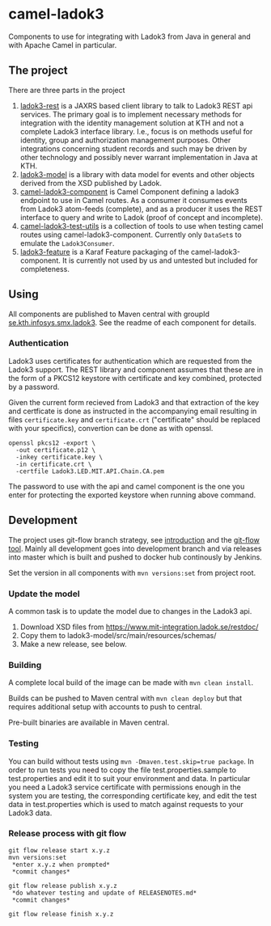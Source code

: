 # camel-ladok3

Components to use for integrating with Ladok3 from Java in general and with
Apache Camel in particular.

## The project

There are three parts in the project

1. [ladok3-rest](ladok3-rest) is a JAXRS based client library to talk to Ladok3 REST api services.
   The primary goal is to implement necessary methods for integration with the identity
   management solution at KTH and not a complete Ladok3 interface library.
   I.e., focus is on methods useful for identity, group and authorization
   management purposes. Other integrations concerning student records and such may
   be driven by other technology and possibly never warrant implementation in Java at KTH.
1. [ladok3-model](ladok3-model) is a library with data model for events and other objects
   derived from the XSD published by Ladok.
1. [camel-ladok3-component](camel-ladok3-component) is Camel Component defining a
   ladok3 endpoint to use in Camel routes. As a consumer it consumes events from Ladok3 
   atom-feeds (complete), and as a producer it uses the REST interface to query and 
   write to Ladok (proof of concept and incomplete).
1. [camel-ladok3-test-utils](camel-ladok3-test-utils) is a collection of tools to use 
   when testing camel routes using camel-ladok3-component. Currently only `DataSet`s 
   to emulate the `Ladok3Consumer`.
1. [ladok3-feature](ladok3-feature) is a Karaf Feature packaging of the camel-ladok3-component. It
   is currently not used by us and untested but included for completeness.
   
## Using

All components are published to Maven central with groupId
[se.kth.infosys.smx.ladok3](http://search.maven.org/#search%7Cga%7C1%7Cg%3A%22se.kth.infosys.smx.ladok3%22).
See the readme of each component for details.

### Authentication

Ladok3 uses certificates for authentication which are requested from the Ladok3 support.
The REST library and component assumes that these are in the form of a PKCS12 keystore
with certificate and key combined, protected by a password.

Given the current form recieved from Ladok3 and that extraction of the key and certficate
is done as instructed in the accompanying email resulting in files `certificate.key` and
`certificate.crt` ("certificate" should be replaced with your specifics), convertion
can be done as with openssl.

```
openssl pkcs12 -export \
  -out certificate.p12 \
  -inkey certificate.key \
  -in certificate.crt \
  -certfile Ladok3.LED.MIT.API.Chain.CA.pem
```

The password to use with the api and camel component is the one you enter for protecting
the exported keystore when running above command.


## Development

The project uses git-flow branch strategy, see
[introduction](http://nvie.com/posts/a-successful-git-branching-model/)
and the [git-flow tool](https://github.com/nvie/gitflow). Mainly all
development goes into development branch and via releases into master
which is built and pushed to docker hub continously by Jenkins.

Set the version in all components with `mvn versions:set` from project root.


### Update the model

A common task is to update the model due to changes in the Ladok3 api.

1. Download XSD files from https://www.mit-integration.ladok.se/restdoc/
1. Copy them to ladok3-model/src/main/resources/schemas/
1. Make a new release, see below.

### Building

A complete local build of the image can be made with `mvn clean install`.

Builds can be pushed to Maven central with `mvn clean deploy` but that
requires additional setup with accounts to push to central.

Pre-built binaries are available in Maven central. 

### Testing

You can build without tests using `mvn -Dmaven.test.skip=true package`. In order to run
tests you need to copy the file test.properties.sample to test.properties and edit it
to suit your environment and data. In particular you need a Ladok3 service certificate
with permissions enough in the system you are testing, the corresponding certificate key,
and edit the test data in test.properties which is used to match against requests to
your Ladok3 data.

### Release process with git flow

```
git flow release start x.y.z
mvn versions:set
 *enter x.y.z when prompted*
 *commit changes*

git flow release publish x.y.z
 *do whatever testing and update of RELEASENOTES.md*
 *commit changes*

git flow release finish x.y.z
```
